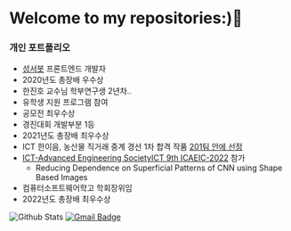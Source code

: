  
# Welcome to my repositories:)👋

### 개인 포트폴리오
- [성서봇](https://github.com/kbubot) 프론트엔드 개발자
- 2020년도 총장배 우수상
- 한진호 교수님 학부연구생 2년차..
- 유학생 지원 프로그램 참여
- 공모전 최우수상
- 경진대회 개발부분 1등
- 2021년도 총장배 최우수상
- ICT 한이음, 농산물 직거래 중계 경선 1차 합격 작품 [201팀 안에 선정](https://www.hanium.or.kr/portal/index.do)
- [ICT-Advanced Engineering SocietyICT 9th ICAEIC-2022](https://ictaes.org/9th-international-conference/conference-program/) 참가
  - Reducing Dependence on Superficial Patterns of CNN using Shape Based Images 
- 컴퓨터소프트웨어학고 학회장위임
- 2022년도 총장배 최우수상


![Github Stats](https://github-readme-stats.vercel.app/api?username=JunbeomKim-01&show_icons=true)
  [![Gmail Badge](https://img.shields.io/badge/Gmail-d14836?style=flat-square&logo=Gmail&logoColor=white&link=mailto:snugyun01@gmail.com)](mailto:estjunbeom@gmail.com)

<!--
**JunbeomKim-01/JunbeomKim-01** is a ✨ _special_ ✨ repository because its `README.md` (this file) appears on your GitHub profile.


Here are some ideas to get you started:

- 🔭 I’m currently working on ...
- 🌱 I’m currently learning ...
- 👯 I’m looking to collaborate on ...
- 🤔 I’m looking for help with ...
- 💬 Ask me about ...
- 📫 How to reach me: ...
- 😄 Pronouns: ...
- ⚡ Fun fact: ...

# Dillinger
[![N|Solid](https://cldup.com/dTxpPi9lDf.thumb.png)](https://nodesource.com/products/nsolid)
[![Build Status](https://travis-ci.org/joemccann/dillinger.svg?branch=master)](https://travis-ci.org/joemccann/dillinger)
![Github Stats](https://github-readme-stats.vercel.app/api?username=JunbeomKim-01&show_icons=true)
